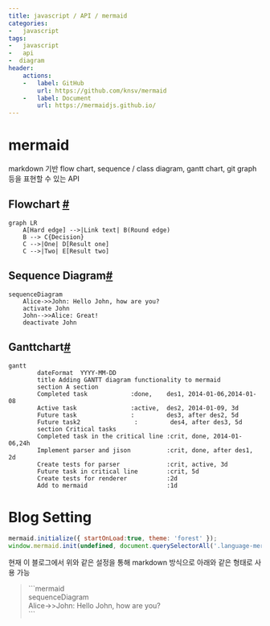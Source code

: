 ```yaml
---
title: javascript / API / mermaid
categories:
-   javascript
tags:
-   javascript
-   api
-  diagram
header:  
    actions:
    -   label: GitHub
        url: https://github.com/knsv/mermaid
    -   label: Document
        url: https://mermaidjs.github.io/
---
```


# mermaid
markdown 기반 flow chart, sequence / class diagram, gantt chart, git graph 등을 표현할 수 있는 API


## Flowchart [#](https://mermaidjs.github.io/flowchart.html)

```mermaid
graph LR
    A[Hard edge] -->|Link text| B(Round edge)
    B --> C{Decision}
    C -->|One| D[Result one]
    C -->|Two| E[Result two]
```

## Sequence Diagram[#](https://mermaidjs.github.io/sequenceDiagram.html)

```mermaid
sequenceDiagram
    Alice->>John: Hello John, how are you?
    activate John
    John-->>Alice: Great!
    deactivate John
```


## Ganttchart[#](https://mermaidjs.github.io/gantt.html)
```mermaid
gantt
        dateFormat  YYYY-MM-DD
        title Adding GANTT diagram functionality to mermaid
        section A section
        Completed task            :done,    des1, 2014-01-06,2014-01-08
        Active task               :active,  des2, 2014-01-09, 3d
        Future task               :         des3, after des2, 5d
        Future task2               :         des4, after des3, 5d
        section Critical tasks
        Completed task in the critical line :crit, done, 2014-01-06,24h
        Implement parser and jison          :crit, done, after des1, 2d
        Create tests for parser             :crit, active, 3d
        Future task in critical line        :crit, 5d
        Create tests for renderer           :2d
        Add to mermaid                      :1d
```

# Blog Setting

```javascript
mermaid.initialize({ startOnLoad:true, theme: 'forest' });
window.mermaid.init(undefined, document.querySelectorAll('.language-mermaid'));
```

현재 이 블로그에서 위와 같은 설정을 통해 markdown 방식으로 아래와 같은 형태로 사용 가능
> \`\`\`mermaid  
> sequenceDiagram  
>    Alice->>John: Hello John, how are you?  
> \`\`\`  
<!--stackedit_data:
eyJoaXN0b3J5IjpbMjAyMjkxNDU3NiwtMTA1Nzc5Nzc2MiwtMz
k2MTM5NTc3LC0xMjIxMzc4NzkxLC04MzM4MDU3NTUsLTE4OTg2
MDEzMjMsLTE0MDcxNzE5MDIsNzgzODA3OTc4LC04NjU5NDM3OD
BdfQ==
-->